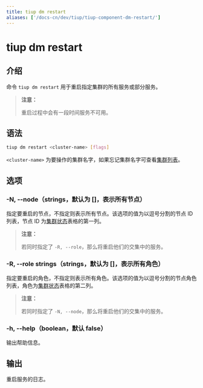 ```yaml
---
title: tiup dm restart
aliases: ['/docs-cn/dev/tiup/tiup-component-dm-restart/']
---
```


# tiup dm restart

## 介绍

命令 `tiup dm restart` 用于重启指定集群的所有服务或部分服务。

> **注意：**
> 
> 重启过程中会有一段时间服务不可用。

## 语法

```sh
tiup dm restart <cluster-name> [flags]
```

`<cluster-name>` 为要操作的集群名字，如果忘记集群名字可查看[集群列表](/tiup/tiup-component-dm-list.md)。

## 选项

### -N, --node（strings，默认为 []，表示所有节点）

指定要重启的节点，不指定则表示所有节点。该选项的值为以逗号分割的节点 ID 列表，节点 ID 为[集群状态](/tiup/tiup-component-dm-display.md)表格的第一列。

> **注意：**
> 
> 若同时指定了 `-R, --role`，那么将重启他们的交集中的服务。

### -R, --role strings（strings，默认为 []，表示所有角色）

指定要重启的角色，不指定则表示所有角色。该选项的值为以逗号分割的节点角色列表，角色为[集群状态](/tiup/tiup-component-dm-display.md)表格的第二列。

> **注意：**
> 
> 若同时指定了 `-N, --node`，那么将重启他们的交集中的服务。

### -h, --help（boolean，默认 false）

输出帮助信息。

## 输出

重启服务的日志。